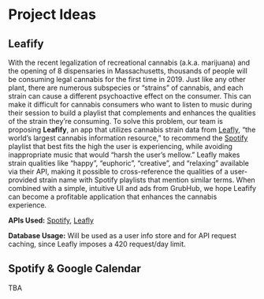 # Project Ideas

## Leafify
With the recent legalization of recreational cannabis (a.k.a. marijuana) and the opening of 8 dispensaries in Massachusetts, thousands of people will be consuming legal cannabis for the first time in 2019. Just like any other plant, there are numerous subspecies or “strains” of cannabis, and each strain can cause a different psychoactive effect on the consumer. This can make it difficult for cannabis consumers who want to listen to music during their session to build a playlist that complements and enhances the qualities of the strain they’re consuming. To solve this problem, our team is proposing **Leafify**, an app that utilizes cannabis strain data from [Leafly](https://www.leafly.com), “the world’s largest cannabis information resource,” to recommend the [Spotify](https://spotify.com) playlist that best fits the high the user is experiencing, while avoiding inappropriate music that would “harsh the user’s mellow.” Leafly makes strain qualities like “happy”, “euphoric”, “creative”, and “relaxing” available via their API, making it possible to cross-reference the qualities of a user-provided strain name with Spotify playlists that mention similar terms. When combined with a simple, intuitive UI and ads from GrubHub, we hope Leafify can become a profitable application that enhances the cannabis experience.

**APIs Used:** [Spotify](https://developer.spotify.com), [Leafly](https://developer.leafly.com)

**Database Usage:** Will be used as a user info store and for API request caching, since Leafly imposes a 420 request/day limit.

## Spotify & Google Calendar
TBA
